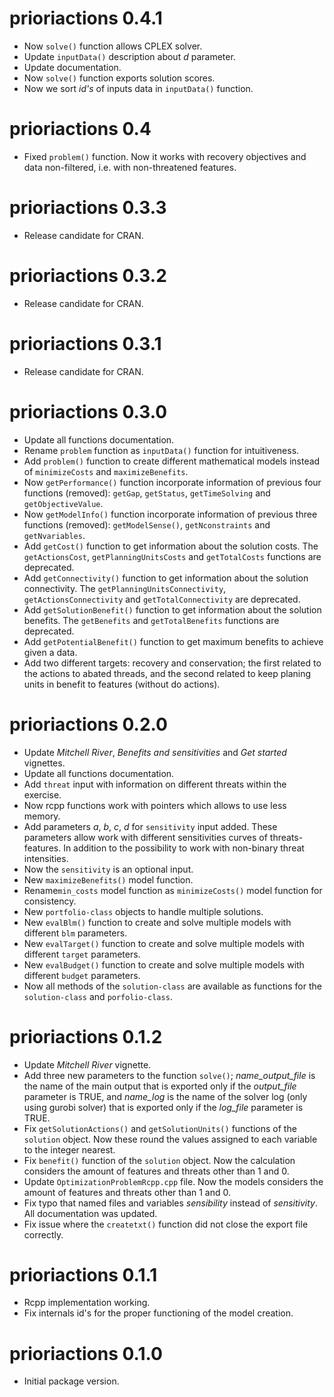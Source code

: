 # prioriactions 0.4.1

-   Now `solve()` function allows CPLEX solver.
-   Update `inputData()` description about *d* parameter.
-   Update documentation.
-   Now `solve()` function exports solution scores.
-   Now we sort *id's* of inputs data in `inputData()` function.

# prioriactions 0.4

-   Fixed `problem()` function. Now it works with recovery objectives and data non-filtered, i.e. with non-threatened features.

# prioriactions 0.3.3

-   Release candidate for CRAN.

# prioriactions 0.3.2

-   Release candidate for CRAN.

# prioriactions 0.3.1

-   Release candidate for CRAN.

# prioriactions 0.3.0

-   Update all functions documentation.
-   Rename `problem` function as `inputData()` function for intuitiveness.
-   Add `problem()` function to create different mathematical models instead of `minimizeCosts` and `maximizeBenefits`.
-   Now `getPerformance()` function incorporate information of previous four functions (removed): `getGap`, `getStatus`, `getTimeSolving` and `getObjectiveValue`.
-   Now `getModelInfo()` function incorporate information of previous three functions (removed): `getModelSense()`, `getNconstraints` and `getNvariables`.
-   Add `getCost()` function to get information about the solution costs. The `getActionsCost`, `getPlanningUnitsCosts` and `getTotalCosts` functions are deprecated.
-   Add `getConnectivity()` function to get information about the solution connectivity. The `getPlanningUnitsConnectivity`, `getActionsConnectivity` and `getTotalConnectivity` are deprecated.
-   Add `getSolutionBenefit()` function to get information about the solution benefits. The `getBenefits` and `getTotalBenefits` functions are deprecated.
-   Add `getPotentialBenefit()` function to get maximum benefits to achieve given a data.
-   Add two different targets: recovery and conservation; the first related to the actions to abated threads, and the second related to keep planing units in benefit to features (without do actions).

# prioriactions 0.2.0

-   Update *Mitchell River*, *Benefits and sensitivities* and *Get started* vignettes.
-   Update all functions documentation.
-   Add `threat` input with information on different threats within the exercise.
-   Now rcpp functions work with pointers which allows to use less memory.
-   Add parameters *a*, *b*, *c*, *d* for `sensitivity` input added. These parameters allow work with different sensitivities curves of threats-features. In addition to the possibility to work with non-binary threat intensities.
-   Now the `sensitivity` is an optional input.
-   New `maximizeBenefits()` model function.
-   Rename`min_costs` model function as `minimizeCosts()` model function for consistency.
-   New `portfolio-class` objects to handle multiple solutions.
-   New `evalBlm()` function to create and solve multiple models with different `blm` parameters.
-   New `evalTarget()` function to create and solve multiple models with different `target` parameters.
-   New `evalBudget()` function to create and solve multiple models with different `budget` parameters.
-   Now all methods of the `solution-class` are available as functions for the `solution-class` and `porfolio-class`.

# prioriactions 0.1.2

-   Update *Mitchell River* vignette.
-   Add three new parameters to the function `solve()`; *name_output_file* is the name of the main output that is exported only if the *output_file* parameter is TRUE, and *name_log* is the name of the solver log (only using gurobi solver) that is exported only if the *log_file* parameter is TRUE.
-   Fix `getSolutionActions()` and `getSolutionUnits()` functions of the `solution` object. Now these round the values assigned to each variable to the integer nearest.
-   Fix `benefit()` function of the `solution` object. Now the calculation considers the amount of features and threats other than 1 and 0.
-   Update `OptimizationProblemRcpp.cpp` file. Now the models considers the amount of features and threats other than 1 and 0.
-   Fix typo that named files and variables *sensibility* instead of *sensitivity*. All documentation was updated.
-   Fix issue where the `createtxt()` function did not close the export file correctly.

# prioriactions 0.1.1

-   Rcpp implementation working.
-   Fix internals id's for the proper functioning of the model creation.

# prioriactions 0.1.0

-   Initial package version.

